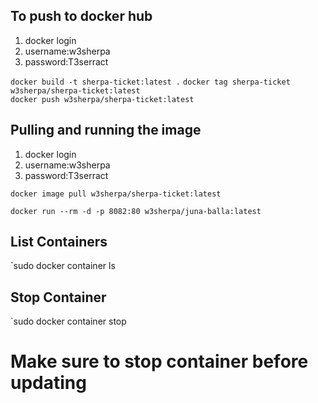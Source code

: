
## To push to docker hub  
1. docker login
2. username:w3sherpa
3. password:T3serract

`docker build -t sherpa-ticket:latest .`
`docker tag sherpa-ticket w3sherpa/sherpa-ticket:latest`  
`docker push w3sherpa/sherpa-ticket:latest`  


## Pulling and running the image   
1. docker login
2. username:w3sherpa
3. password:T3serract  

`docker image pull w3sherpa/sherpa-ticket:latest`

`docker run --rm -d -p 8082:80 w3sherpa/juna-balla:latest`

## List Containers
`sudo docker container ls

## Stop Container
`sudo docker container stop <contianer-id>

# Make sure to stop container before updating